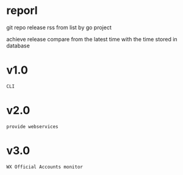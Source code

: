 # reporl
git repo release rss from list by go project

achieve release compare from the latest time with the time stored in database

# v1.0 

	CLI 
	
# v2.0

	provide webservices
	
# v3.0

	WX Official Accounts monitor